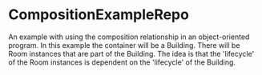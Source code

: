 # CompositionExampleRepo
An example with using the composition relationship in an object-oriented program.  In this example the container will be a Building.  There will be Room instances that are part of the Building.  The idea is that the 'lifecycle' of the Room instances is dependent on the 'lifecycle' of the Building.  
